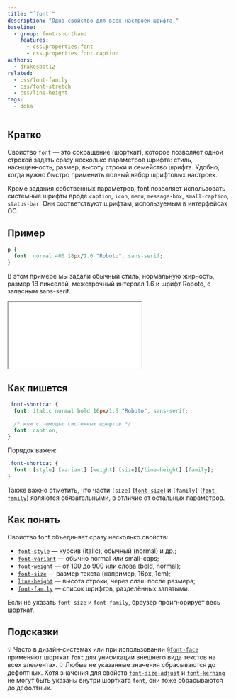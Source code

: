 ```yaml
---
title: "`font`"
description: "Одно свойство для всех настроек шрифта."
baseline:
  - group: font-shorthand
    features:
      - css.properties.font
      - css.properties.font.caption
authors:
  - drakesbot12
related:
  - css/font-family
  - css/font-stretch
  - css/line-height
tags:
  - doka
---
```


## Кратко

Свойство `font` — это сокращение (шорткат), которое позволяет одной строкой задать сразу несколько параметров шрифта: стиль, насыщенность, размер, высоту строки и семейство шрифта. Удобно, когда нужно быстро применить полный набор шрифтовых настроек.

Кроме задания собственных параметров, font позволяет использовать системные шрифты вроде `caption`, `icon`, `menu`, `message-box`, `small-caption`, `status-bar`. Они соответствуют шрифтам, используемым в интерфейсах ОС.

## Пример

```css
p {
  font: normal 400 18px/1.6 "Roboto", sans-serif;
}
```
В этом примере мы задали обычный стиль, нормальную жирность, размер 18 пикселей, межстрочный интервал 1.6 и шрифт Roboto, с запасным sans-serif.

<iframe title="Пример использования font" src="demos/basic/" height="150"></iframe>

## Как пишется

```css
.font-shortcat {
  font: italic normal bold 16px/1.5 "Roboto", sans-serif;

  /* или с помощью системных шрифтов */
  font: caption;
}
```

Порядок важен:

```css
.font-shortcat {
  font: [style] [variant] [weight] [size][/line-height] [family];
}
```

Также важно отметить, что части `[size]` ([`font-size`](/css/font-size/)) и `[family]` ([`font-family`](/css/font-family/)) являются обязательными, в отличие от остальных параметров.

## Как понять

Свойство font объединяет сразу несколько свойств:
- [`font-style`](/css/font-style/) — курсив (italic), обычный (normal) и др.;
- [`font-variant`](/css/font-variant/) — обычно normal или small-caps;
- [`font-weight`](/css/font-weight/) — от 100 до 900 или слова (bold, normal);
- [`font-size`](/css/font-size/) — размер текста (например, 16px, 1em);
- [`line-height`](/css/line-height/) — высота строки, через слэш после размера;
- [`font-family`](/css/font-family/) — список шрифтов, разделённых запятыми.

Если не указать `font-size` и `font-family`, браузер проигнорирует весь шорткат.

## Подсказки

💡 Часто в дизайн-системах или при использовании [`@font-face`](/css/font-face) применяют шорткат `font` для унификации внешнего вида текстов на всех элементах.
💡 Любые не указанные значения сбрасываются до дефолтных. Хотя значения для свойств [`font-size-adjust`](/css/font-size-adjust/) и [`font-kerning`](/css/font-kerning/) не могут быть указаны внутри шортката `font`, они тоже сбрасываются до дефолтных.
